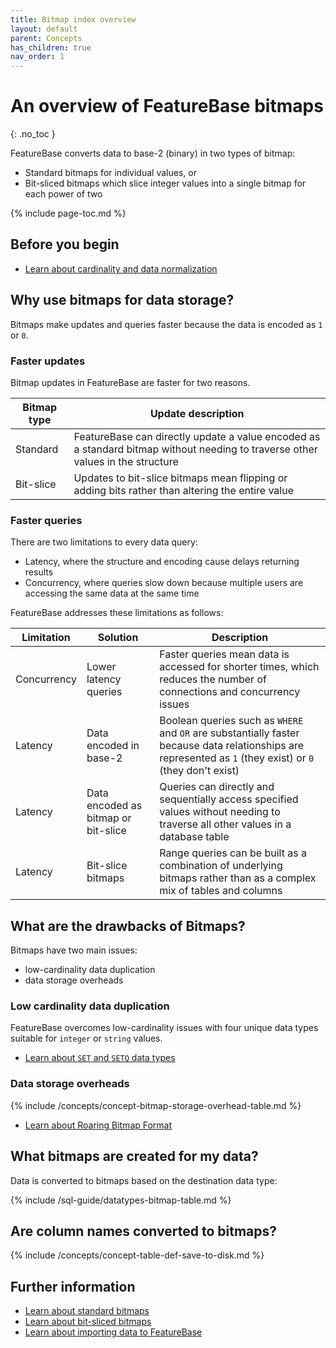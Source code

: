 ```yaml
---
title: Bitmap index overview
layout: default
parent: Concepts
has_children: true
nav_order: 1
---
```

# An overview of FeatureBase bitmaps
{: .no_toc }

FeatureBase converts data to base-2 (binary) in two types of bitmap:
* Standard bitmaps for individual values, or
* Bit-sliced bitmaps which slice integer values into a single bitmap for each power of two

{% include page-toc.md %}

## Before you begin

* [Learn about cardinality and data normalization](/docs/concepts/concepts-home)

## Why use bitmaps for data storage?

Bitmaps make updates and queries faster because the data is encoded as `1` or `0`.

### Faster updates

Bitmap updates in FeatureBase are faster for two reasons.

| Bitmap type | Update description |
|---|---|
| Standard | FeatureBase can directly update a value encoded as a standard bitmap without needing to traverse other values in the structure |
| Bit-slice | Updates to bit-slice bitmaps mean flipping or adding bits rather than altering the entire value |

### Faster queries

There are two limitations to every data query:
* Latency, where the structure and encoding cause delays returning results
* Concurrency, where queries slow down because multiple users are accessing the same data at the same time

FeatureBase addresses these limitations as follows:

| Limitation | Solution | Description |
|---|---|---|
| Concurrency | Lower latency queries | Faster queries mean data is accessed for shorter times, which reduces the number of connections and concurrency issues |
| Latency | Data encoded in base-2 | Boolean queries such as `WHERE` and `OR` are substantially faster because data relationships are represented as `1` (they exist) or `0` (they don't exist) |
| Latency | Data encoded as bitmap or bit-slice | Queries can directly and sequentially access specified values without needing to traverse all other values in a database table |
| Latency | Bit-slice bitmaps | Range queries can be built as a combination of underlying bitmaps rather than as a complex mix of tables and columns |

## What are the drawbacks of Bitmaps?

Bitmaps have two main issues:
* low-cardinality data duplication
* data storage overheads

### Low cardinality data duplication

FeatureBase overcomes low-cardinality issues with four unique data types suitable for `integer` or `string` values.

* [Learn about `SET` and `SETQ` data types](/docs/sql-guide/data-types/data-types-home#low-cardinality-data-types)

### Data storage overheads

{% include /concepts/concept-bitmap-storage-overhead-table.md %}

* [Learn about Roaring Bitmap Format](/docs/concepts/concept-roaring-bitmap-format)

## What bitmaps are created for my data?

Data is converted to bitmaps based on the destination data type:

{% include /sql-guide/datatypes-bitmap-table.md %}

## Are column names converted to bitmaps?

{% include /concepts/concept-table-def-save-to-disk.md %}

## Further information

* [Learn about standard bitmaps](/docs/concepts/concept-bitmaps-standard)
* [Learn about bit-sliced bitmaps](/docs/concepts/concept-bitmaps-bit-slice)
* [Learn about importing data to FeatureBase](/docs/concepts/overview-data-modeling)
